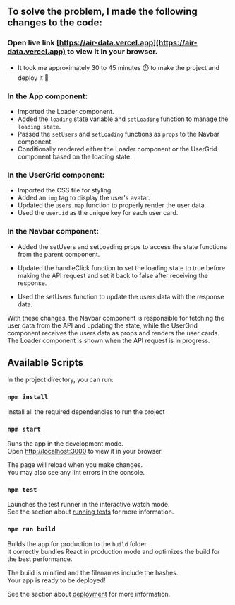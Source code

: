 ## To solve the problem, I made the following changes to the code:
### Open live link [https://air-data.vercel.app](https://air-data.vercel.app) to view it in your browser.
- It took me approximately 30 to 45 minutes ⏱️ to make the project and deploy it 🚀
### In the App component:

- Imported the Loader component.
- Added the `loading` state variable and `setLoading`  function to manage the `loading state`.
- Passed the `setUsers` and `setLoading` functions as `props` to the Navbar component.
- Conditionally rendered either the Loader component or the UserGrid component based on the loading state.
### In the UserGrid component:

- Imported the CSS file for styling.
- Added an `img` tag to display the user's avatar.
- Updated the `users.map` function to properly render the user data.
- Used the `user.id` as the unique key for each user card.

### In the Navbar component:

- Added the setUsers and setLoading props to access the state functions from the parent component.
- Updated the handleClick function to set the loading state to true before making the API request and set it back to false after receiving the response.

- Used the setUsers function to update the users data with the response data.

With these changes, the Navbar component is responsible for fetching the user data from the API and updating the state, while the UserGrid component receives the users data as props and renders the user cards. The Loader component is shown when the API request is in progress.

## Available Scripts

In the project directory, you can run:

### `npm install`

Install all the required dependencies to run the project

### `npm start`

Runs the app in the development mode.\
Open [http://localhost:3000](http://localhost:3000) to view it in your browser.

The page will reload when you make changes.\
You may also see any lint errors in the console.

### `npm test`

Launches the test runner in the interactive watch mode.\
See the section about [running tests](https://facebook.github.io/create-react-app/docs/running-tests) for more information.

### `npm run build`

Builds the app for production to the `build` folder.\
It correctly bundles React in production mode and optimizes the build for the best performance.

The build is minified and the filenames include the hashes.\
Your app is ready to be deployed!

See the section about [deployment](https://facebook.github.io/create-react-app/docs/deployment) for more information.

